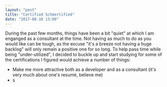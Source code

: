 ```yaml
---
layout: "post"
title: "Certified Schmertified"
date: "2017-08-10 13:00"
---
```


During the past few months, things have been a bit "quiet" at which I am enganged as a consultant at the time. Not having as much to do as you would like can be tough, as the excuse "it's a breeze not having a huge backlog" will only remain a positive one for so long. To help pass time while being "under-utilized", I decided to buckle up and start studying for some of the certifications I figured would achieve a number of things:

* Make me more attractive both as a developer and as a consultant (it's very much about one's resumè, believe me)
* s
